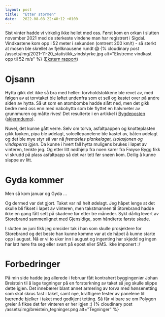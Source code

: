 ```yaml
---
layout: post
title:  "Etter stormen"
date:   2022-08-08 22:48:12 +0100
---
```


Sist vinter hadde vi virkelig ikke hellet med oss. Først kom en orkan i
slutten november 2021 med de sterkeste vindene man har registrert i Sigdal.
Vindkastene kom opp i 52 meter i sekunden (omtrent 200 km/t) - så sterkt 
at mosen ble skrellet av fjellknausene rundt 😱 
{% cloudinary post /assets/img/2021-11-20_statistikk_vindstyrke.jpg alt="Ekstreme vindkast opp til 52 m/s" %}
([Ekstern rapport][rapport])

# Ojsann
Hytta gikk det ikke så bra med heller: 
torvholdstokkene ble revet av, med følgen av at torvtaket ble løftet undenfra som
et seil og kastet over på andre siden av hytta. Så ut som en atombombe hadde
slått ned, men det gikk bedre med oss enn med nabohytta som ble flyttet en 
halvmeter av grunnmuren og måtte rives! Det resulterte i en artikkel i 
[Bygdeposten][bygdeposten] ([skjermdump][bygdeposten-dump]).

<div class="pa-gallery-player-widget" style="width:100%; height:480px; display:none;"
  data-link="https://photos.app.goo.gl/cRi1e77jFiWoQfxR8"
  data-title="Orkan 19.-20. november 2021"
  data-description="22 new items added to shared album">
  <object data="https://lh3.googleusercontent.com/lCQu_LwemCLtThxlyo31f_jslGrwiiZFaMNWeK1_bg2An1_v8FachlmO3AhTTfRaKPsfd_npIE_cNOVnniF72B59tx6xw8qzXZGu7x_cqvKaaitxrzoC531455B3X7iOC8tmP9AsmRM=w1920-h1080"></object>
  <object data="https://lh3.googleusercontent.com/PxGF7zFTuVE2rb6lQ_tE5ukXCiDELZhCx1uX0BFiZaljF2C4Saorq-L_lt7K2F7AMcc_uHQsA2cfU2AFQIzIpD5xMXr-XKh-iMhOFQXXYg37D-I8oIiLPuPF8X7SboI1q2jjFTx2OB8=w1920-h1080"></object>
  <object data="https://lh3.googleusercontent.com/i4B_CenCahPasiPKunJAveAYhYVPAkm2vLMCtWFDiONjT2i-RQw6D9Cubtx2unvoeaPbdhfkU0BoQOd0W1LQdvIBNnMQD3CgrIqxVc4WwKmkt-_4kvE18xPciMGTsuQa4icNFOTvukk=w1920-h1080"></object>
  <object data="https://lh3.googleusercontent.com/CZT6HMZSHvLz0Sz3v88rCfchWl-GJwUf3byUHMUD1r0pfYrCvfrbPdbE23d9dw4tjhCYnUpvAB5_QQTUyMpd936ZDd3x7DUkSuEO4WbdMqwEl0mUWI0FlCS_qoc97t20cviuxsUTcr0=w1920-h1080"></object>
  <object data="https://lh3.googleusercontent.com/e9VohYK9GNuPJYxLZHIRPU6dxCKvDnkbdr7dwT2SxnrSJzU6C6UPJDlZk4UepruFID-JsNIqrDQKElqCjG0tYjiO80DN2d-pBV9CvZ48mVjYI4uXB-K50J32luHRA-uQlO1YMXK8U10=w1920-h1080"></object>
  <object data="https://lh3.googleusercontent.com/6RiGkn4J-asfnSG6LTOHRMVGRoFmtbDPYPrCQ9BUTRFg9o4nL0bg23QFQnIo8awu6Rl4vZ6KqOi3K-Jl_Mn9E-eLijhIRNsfJk6aJaegjIsQMVw_jpeEmMofjkm2vtJvvY9RHZ8n4e4=w1920-h1080"></object>
  <object data="https://lh3.googleusercontent.com/A04tJi1eXT73At56bxBhFj0ekTSaDX7biNo_kcPIKTc3OsN-Ujnh3jIjV_l-jb7sfWF2FZpoCLdSZ2P5o2jEI2hrooh3sgnEaZy00RrlQzWM_ZSgmgwmG7tUBkSk-1K0TuC8sxQ65vg=w1920-h1080"></object>
  <object data="https://lh3.googleusercontent.com/1OyBYNit3xVflKc8iGWxfksSQQSaXMZAeid-s8g7zz-StqU8_MUtVoqoPfgLz8OFY5ntIhBrchbQ4qyquG31j3atYvsZfI8s8Xy_8lH_GrIeTbj2F78Zz5E15SqUm1vPpYldZwtr6NY=w1920-h1080"></object>
  <object data="https://lh3.googleusercontent.com/4brXl1i9Z0SGqH-W9P2cdoUqVwn_JfhPpsI8ATIRI5x_t-ae2A2i9scbVcw-4YlZstXnhNoKXMJwEvDsFoulySKVqbRNMtVvIXGpVvRjOEGn333XVDrLvMIDwZeXjUbwmy-7vw9AC_g=w1920-h1080"></object>
  <object data="https://lh3.googleusercontent.com/N5shUkox9hv2ulGbL6AMx6_IvSCwb65w4WFTqd1hdaCMbtMesGUCOWy1fT5AOMKIG94BqgD7HXhAN_UQmUSitIWPqidrn1Seazz9be9ErdELOeYpJ78ClVDAXrafieLjF8iivNSgwR0=w1920-h1080"></object>
  <object data="https://lh3.googleusercontent.com/YhnLYvjRLSVCf64VcA5AZT907pW_An9DWTXHRPpfsFrzZoe7XX08Djx8FV4acG3z1qjSo5VzseaWJJF3So2UXhAl4peGTA63pWY1CttK3mCyMSuTE1LsE7JQESq_cUtHvmCiJ91UIrc=w1920-h1080"></object>
  <object data="https://lh3.googleusercontent.com/VirWDCd1muUKHdHlVaO4qJIoqWfy3KkJdXT6otTuiTGJwkeX84_koKxaXQ6A_CzoJfoAWWj2UGTieH3ZdwSvOub0-bqZqtdMwjlfiwEacbyCnKx3hKSbkgkCXR3yUd4U_2lkIWGv6_8=w1920-h1080"></object>
  <object data="https://lh3.googleusercontent.com/eN9ppUH99SQp98Qr17IJjk_44h3FLjwy-v093SKaOVPjO3mc4xnrFJIEITaNvVwYYPD0Q8S--1VyFlfuuI6kHtMzx-ne0JkBsYoWPC1NUptAT9vbkwuTAXu_BqIN7IaYqm5nIHRNaXQ=w1920-h1080"></object>
  <object data="https://lh3.googleusercontent.com/1MUlLsOLeikHQIevxw2Z-yVsTkr7RD2AvfVVTj0CKsdtauteqJuNtZXSd-WgK04nG7w7QZDBA8OWHR_xWQEix3JPdN5nxIvK_paqKieh6A_nvWIEPW1SD1clTK29hRMN-whOCM_xViU=w1920-h1080"></object>
  <object data="https://lh3.googleusercontent.com/uFbKgw_M9rS5jrSfS-hVkQDz2UOdY7paIC63in3DWf3EBORv-pHYhoh_NvlVCvPrQbfCC1VOilWY2CG7za1RieS2Lz2BQEBlNxsoVqWb__a4Cbjw-TQ5Wua85ODNpSgdpQppAQLOT0Q=w1920-h1080"></object>
  <object data="https://lh3.googleusercontent.com/ojo_92SHdi52HvQ-rAa6uh0OCLDDpdhSkmtgEvldQ04Kx_H_vsYU-T6serYjtVZ9wsB4DwZ41UaLVLa-c5F6Ia0ywq2RcKjKW5z2QDrttIOr60C8pOUEb75tlkFxbcAZwMdD-nkvs9c=w1920-h1080"></object>
  <object data="https://lh3.googleusercontent.com/Z9rfyhO45iqcwJT-d1AE2h26JkKNi2NPYmzb5lXD3HDnaqpeteLPsjaLRHXUO2JVcZI5an5c_zsLRZQqU2gLoMy-fivFTPRtP1Idltd_NBSci6UH69rWR3uiom5bOvAVS3FZCtIm5eI=w1920-h1080"></object>
  <object data="https://lh3.googleusercontent.com/pL3I9ckX0eBgojumr1o1PYV2n6M39CvKpQ59NGKmnv7bXb8Q5m5uai4rizFaoQQYAEjt3LYlJiXu7BMnT87jbld1j1pnCMotgkPNowCWDirkC2cJkXxquB3y9h0e923Puox52j3BS0A=w1920-h1080"></object>
  <object data="https://lh3.googleusercontent.com/8XxzBswywFNYlkoarkkbOFwSzzb2GsCdgIM3lHksTNl1tB0GKMcXcJbEti3qxKbTN56Lva1JwVRzrKeH_gihT97c3nLD3XPtZE0BIItXuvZVFOdUM7tkoZovuv1mMUu8_0fpio8VRQk=w1920-h1080"></object>
  <object data="https://lh3.googleusercontent.com/Gt5ZeGBnsP-GlgJ2qPRazvzA90SowQZGRtwWlOkoJGu2bJeN-jmbp0o6BfFtqilF6MLD_jbc5T-YwZT42OoFkYQyaN9QYzzY6E2b6v0be5CQ7BFUQOPlxZGjI9OREEim-T5XxQAjEAU=w1920-h1080"></object>
</div>


Nuvel, det kunne gått verre. Selv om torva, asfaltpappen og knotteplasten gikk føyken, 
pipa ble ødelagt, solcellepanelene ble kastet av, båten ødelagt og det ble mye styr så var nå 
_fremdeles plankelaget, isolasjonen og vindsperra igjen_. Da kunne i hvert fall 
hytta muligens brukes i løpet av vinteren, tenkte jeg. Og etter litt nødhjelp
fra noen karer fra Frøyse Bygg fikk vi skrudd på plass asfaltpapp så det var 
tett før snøen kom. Deilig å kunne slappe av litt.

# Gyda kommer
Men så kom januar og Gyda ... 
<div class="pa-gallery-player-widget" style="width:100%; height:480px; display:none;"
  data-link="https://photos.app.goo.gl/M3uid3N7DJGNHGhg8"
  data-title="Gyda slår til, 17. januar 2022"
  data-description="24 new items added to shared album">
  <object data="https://lh3.googleusercontent.com/gXmtR4O5r8zNv6AQK_WtArVQw1YIRhxYoqP7QNij0M7p_Ahh_SO0OIdIzlMeBgHmduHQvZAyJanyCUYlOnoUGFBrGQK5Rc3MSMjySx_NzVNHJ8iNaNJOvw9DHOyuMLp3UURN-1dnjUM=w1920-h1080"></object>
  <object data="https://lh3.googleusercontent.com/gI4F-VnQW88s-VSI7L1E7nyXWOvuflRxzxrI-Iz2k4zS-w4SbnGeneww1iXRHf4TUFumUbjCatqUx6tGjiCCdQ835LWuj8l7F_Ys6Uieb7AmyrRUiSnwONCJ0AwmwGfVfSu10G1mDUE=w1920-h1080"></object>
  <object data="https://lh3.googleusercontent.com/FrdrcDT8jzTrWFMGC0QbXxBJk4lbiDRgtMG0DZmi7Ng4YnvySWoTm5cFvTecNeDK-sljiD7xfGaxw87-OeD1Rxxt4UEyZ5yE4ROFUVeYAtmbxu_afUaeuqc-GqRp4b08r3NsSXKgDz8=w1920-h1080"></object>
  <object data="https://lh3.googleusercontent.com/MZP4znn75pm0wiAoWM_0JwXrt5Cw7RI0plfqiEaChj0V38mvJvs_sPz048Wv0gYCXbYuO7kSMp7hEHmeRg4q2tRJAPfI5f_JtamGHrFCMfB5MOlml7QbW0cfgSmru7LAt-MYDR6m1bM=w1920-h1080"></object>
  <object data="https://lh3.googleusercontent.com/76lf8Ft2wbtVsaVbWK7bI3ObRMo_HsJ1_G58OSNxWlWXIrtXVSkyd1ojTXiGMkEfx0NGrRHHDYBICIyujrroX5u4PSdA1CgsNxiWxDMTzlfW400hkk8iA1A2ATk2pCsFKipnucX2dPk=w1920-h1080"></object>
  <object data="https://lh3.googleusercontent.com/rHR_OwuWpaN22ZyPU6Ybjq-1aHouoCkISkhTaOlz3-hkq7hiAOdDbRz18qUkMTd5f3Pw1dsXqpTuhBX2PELwHp2iNrOD9wnNqrI87t0PbuEO80oMta1PYqvPg1hg3choX49tmy66VPE=w1920-h1080"></object>
  <object data="https://lh3.googleusercontent.com/zkXMO6802-j5jm33rNajltPMI4Dx6TNZ-ihrHzURhFEpxAquUfBNuxt1BXVVNGmbWsB2EbFEH3zuyM_Xh71nBzBhqcCrjKw8FmwyuFqUE3_7PsUss5wsuAd8l_Phz1EVcHyJB0VI8VA=w1920-h1080"></object>
  <object data="https://lh3.googleusercontent.com/bYJOX24Nfhej1pusgIQRxEh1_1pjLlC81b5o5Huuo5zM9R8Vx2TALcJkH679jX5ds4SFunTbVorJ-FDvYo5AXMynYMAFg37vSIk-QIiwBjVr5Yqlrp8du5HkF5CnBAHe_JNOsH5ccew=w1920-h1080"></object>
  <object data="https://lh3.googleusercontent.com/u8oCW7X4VJKbKL8sOl-vD6S4mUVAluTj8dxILcj1ut7G9UEwG6PehE4g5kJq-atGZ4oFfdNLT2VBagB-RlsSYG8_npeznFZx-_cfUD7o-PT5BtnnSnJAD9nCzpfTI7unN1jgAlwIC5M=w1920-h1080"></object>
  <object data="https://lh3.googleusercontent.com/2yEaDn5QgOt-tIsQoSZ5Sv1FWUjuJKxuIlnxUcq6q54aNQdeFdgLyigpyizRAH44w-mUoIkF_Qqlkccirk_a4WvKavwEPDMY6vftfgDJqHHnT2LwrLxcApn7OJjdPUpDXhx8E4QhGKI=w1920-h1080"></object>
  <object data="https://lh3.googleusercontent.com/fMUq1Vl1gvYK91usENpg4LincqBe60prPFtUVZ22W92Wh0x3CNTui4rODl3xbSZ8ObfFTIAhO5NnbjnFPgitwHH-aT8007_IILJgMKaTuqWYKsKaffoOd_d3FHgkk562XsrQNzxAEvo=w1920-h1080"></object>
  <object data="https://lh3.googleusercontent.com/8tNtrpr1rlP8i8JvqKcPkr3i5D8JdJJmiU4Q4GrsfxGFc8vxvNz8L02ZvdzF5U7sC-qyc4wY8Yb7vHR9qJC8TB7Po6dUHlHI7rqrYcpUy1eSb-Gyy3mYuS7xtEmg5T2mVqB3F0zk1qk=w1920-h1080"></object>
  <object data="https://lh3.googleusercontent.com/5nHaABMawQ3Rq16UG5T4hXdXlZ-GRv3OZWkrVP5HWxaDxXK9H_gP9vysxERE4ir_u_fK4muUmtCSuRqRQn0mJ93hkwZxEjSYkFRz2NoJvDbjy8GiumDvUMsDh63Ft_oWV1FeflwA0gc=w1920-h1080"></object>
  <object data="https://lh3.googleusercontent.com/AYrmGRwmuFcNBRGezI6JaEx5a1cZaJudGXEdk6kMPCsysxJDmMjJB0iOEutkNQrZt3y1gjbcQe8PFzGc0yrbyDiEj-PM5w3-xm9FhgFfo0yYwC43pGEeI9ShiVgBT-nukZtYqo0aqkA=w1920-h1080"></object>
  <object data="https://lh3.googleusercontent.com/uzq64xv8ohoyde0LmaMNl7KfUQihJ-UI5yvY_scm4DEd8DAwF_PkIOCpMwneECBsCuWkYV5TB3BWj1SaonWWAS8fvBNJ2a90f691HtRY0_uMf7jTaWU6_Em2858Cj9GFdK8QmwdoiTw=w1920-h1080"></object>
  <object data="https://lh3.googleusercontent.com/RaRk_S7e60Ck8cYYY0O3niEAzHZwMaWYla-sJAaro7Sd52eKUMBGRnUSN2qdBATfb1TxW_d2BSlkBszpMj_XesjrFE-QzwG56IIO79uUs8mSoGcw2x_5yxaNIcyNrB7hXqo0MJMC9hk=w1920-h1080"></object>
  <object data="https://lh3.googleusercontent.com/cDNLc9BHh7YXNvIb0UsgINeYtqJdZLE9K5cKpkFoZ_0_T3bvtCA1V05kmcPCyAsvzeSzN3UAK1K7m9JdkZDrAq4YGBRbR6soR7U9JaKqF7zP_eRFtdzdZ-CFLYL8suu9CXcBxc6PMbE=w1920-h1080"></object>
  <object data="https://lh3.googleusercontent.com/8pahul1kF9cu3oj4UKie0i2LZw_7VLDBy1j82Q8gefFe64ZRh2wer-wettZ4IGjOaG6eNBPfFRCd-AXPTn3AugTaBIagzW8-pJRrgKELjGZu5_lVGgZRmh4NCEk_QQ78Ed2SyFj8bDk=w1920-h1080"></object>
  <object data="https://lh3.googleusercontent.com/wXd06itzdTF-Rft7o3pPq9nV5Jce7Ad3L_de6hBWq9SOPXOb8_qEIi6avKjKrXB0PTAbXWHxf97W1weqjbuOhMm1yLABLufohNjXNuEF-U-OM2yaf9jpGllx4SIV18DCK5ybFhWF29E=w1920-h1080"></object>
  <object data="https://lh3.googleusercontent.com/aRYl9p42F8WUXrxwGuC8KLYawJKLB6HLfNXDgegT4mfmYELQwLUODpw7WEJg7f3ADE4VJbaxtTXwc2n3-cZVfd18ubTdbMWEbDnmNHW8FmNVKF-WNsaBYCjt2DIiv6P-ho8v2iMrhzY=w1920-h1080"></object>
  <object data="https://lh3.googleusercontent.com/rc7qD0qy004pr9birkue8ne7vozyfmyzq9UFOJvr7l9rgDLXSHJsceHyTSzYHq7_3udUDHh3MZQaUo8WPCCIb3CN9EE9Bzef0ONGSyJ5ORgKwciy15Pny4n8ALXvndX3_cZbgF121qE=w1920-h1080"></object>
  <object data="https://lh3.googleusercontent.com/jvWcPnTf0NVzl2bsZp1LFuV-4j-xi7SIYz6OmfFj0E3kNzuh4bkxHkJYu_2HZjJNT9LeMspbZhiJFq3G9-uyZ_tiiZFft03z3VxtqDsCHpOvYXEovm6Oftki_bkH4ObmU5NH1JlVvyQ=w1920-h1080"></object>
  <object data="https://lh3.googleusercontent.com/kO-kf4LUa4x2TOzp_cc9Y-KJuESnvsBaNcS0ck6PY5K46wHNvvYZNST4lT15QZzjW98isP7F3irIC76Y9s1wb6GfDmsWEQ6joKFjK1NxR6z9G-3OiVa77pgpE3nf7raZSjNl1JnSOh0=w1920-h1080"></object>
  <object data="https://lh3.googleusercontent.com/DG-jmLuFswdRgQn8M06C5YRNReBeFxATOQkTFjYeIHhZvXjtRiWubJZGPdMbX4J_kNVxSV1IQBI0YWCbpWZnj1Dtc07Kp5x6GO26SSDo2hYzs6OqTuR4s53QBW-pTyrEkg1xqvSjvCk=w1920-h1080"></object>
</div>

Og dermed var det gjort. Taket var nå helt ødelagt. Jeg håpet lenge
at det skulle bli fikset i løpet av vinteren, men takstmannen til Storebrand
hadde ikke en gang fått sett på skadene før etter tre måneder. Sykt dårlig
levert av Storebrand sammenlignet med Gjensidige, som håndterte første skade.

I slutten av juni fikk jeg omsider tak i han som skulle prosjektere for Storebrand
og det beste han kunne komme var at de håpet å kunne starte opp i august. Nå er 
vi to uker inn i august og ingenting har skjedd og ingen har latt høre fra seg 
eller svart på epost eller SMS. Ikke imponert :/

# Forbedringer
På min side hadde jeg allerede i februar fått kontrahert byggingeniør Johan
Breistein til å lage tegninger på en forsterkning av taket så jeg skulle 
slippe dette igjen. Det innebærer blant annet armering av torva med hønsenetting
som skal skrus fast i taket, samt nye, kraftigere fester av panelene til 
bærende bjelker i taket med godkjent tetting. Så får vi bare se om Polygon
greier å fikse det før vinteren er her igjen :)
{% cloudinary post /assets/img/breistein_tegninger.png alt="Tegninger" %}

<!-- Needed to display gallery -->
<script src="https://cdn.jsdelivr.net/npm/publicalbum@latest/embed-ui.min.js" async></script>

[rapport]: https://hedalen.no/2021/12/16/hendelsesrapport-etter-svaert-kraftige-vindkast-19-november/
[varsel-januar]: https://www.eikernytt.no/2022/01/29/nytt-uvaer-pa-vei-forsikringsselskapene-forventer-skader/
[bygdeposten]: https://www.bygdeposten.no/hele-hytta-til-espen-flyttet-seg-en-halvmeter-og-torvtaket-til-carl-erik-ble-flerret-av/s/5-10-425392
[bygdeposten-dump]: /assets/img/2021-11-26_bygdeposten_orkan_november_2021.jpg 
[album-november]: https://photos.app.goo.gl/cRi1e77jFiWoQfxR8
[album-januar]: https://photos.app.goo.gl/M3uid3N7DJGNHGhg8
